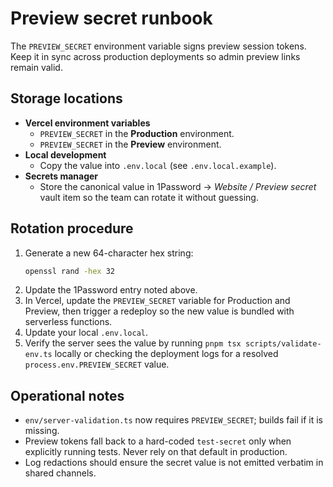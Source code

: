 # Preview secret runbook

The `PREVIEW_SECRET` environment variable signs preview session tokens. Keep it
in sync across production deployments so admin preview links remain valid.

## Storage locations

- **Vercel environment variables**
  - `PREVIEW_SECRET` in the **Production** environment.
  - `PREVIEW_SECRET` in the **Preview** environment.
- **Local development**
  - Copy the value into `.env.local` (see `.env.local.example`).
- **Secrets manager**
  - Store the canonical value in 1Password → *Website / Preview secret* vault
    item so the team can rotate it without guessing.

## Rotation procedure

1. Generate a new 64-character hex string:
   ```bash
   openssl rand -hex 32
   ```
2. Update the 1Password entry noted above.
3. In Vercel, update the `PREVIEW_SECRET` variable for Production and Preview,
   then trigger a redeploy so the new value is bundled with serverless
   functions.
4. Update your local `.env.local`.
5. Verify the server sees the value by running `pnpm tsx scripts/validate-env.ts`
   locally or checking the deployment logs for a resolved
   `process.env.PREVIEW_SECRET` value.

## Operational notes

- `env/server-validation.ts` now requires `PREVIEW_SECRET`; builds fail if it is
  missing.
- Preview tokens fall back to a hard-coded `test-secret` only when explicitly
  running tests. Never rely on that default in production.
- Log redactions should ensure the secret value is not emitted verbatim in
  shared channels.